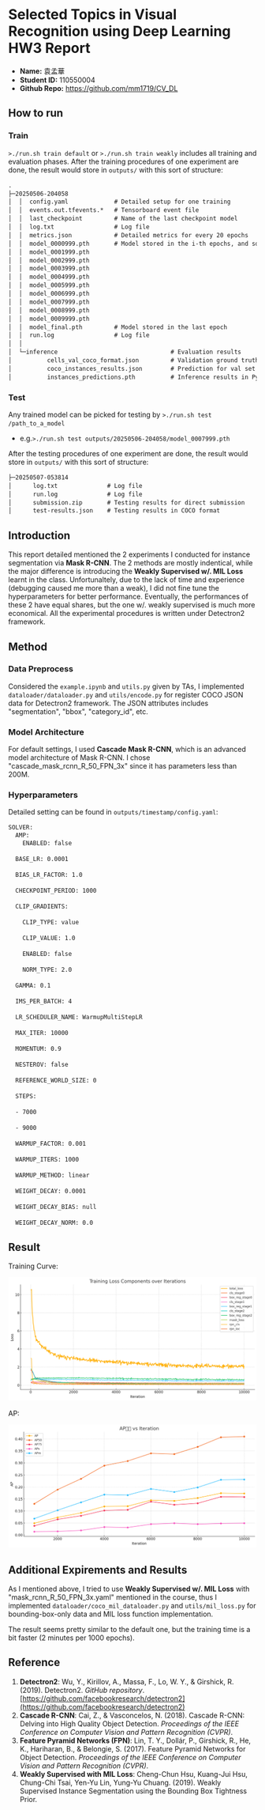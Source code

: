 # Selected Topics in Visual Recognition using Deep Learning HW3 Report

- **Name:** 袁孟華
- **Student ID:** 110550004
- **Github Repo:** <https://github.com/mm1719/CV_DL>

## How to run

### Train

`>./run.sh train default` or `>./run.sh train weakly` includes all training and evaluation phases. After the training procedures of one experiment are done, the result would store in `outputs/` with this sort of structure:

```txt
.
├─20250506-204058
│  │  config.yaml             # Detailed setup for one training
│  │  events.out.tfevents.*   # Tensorboard event file
│  │  last_checkpoint         # Name of the last checkpoint model
│  │  log.txt                 # Log file
│  │  metrics.json            # Detailed metrics for every 20 epochs
│  │  model_0000999.pth       # Model stored in the i-th epochs, and so on
│  │  model_0001999.pth
│  │  model_0002999.pth
│  │  model_0003999.pth
│  │  model_0004999.pth
│  │  model_0005999.pth
│  │  model_0006999.pth
│  │  model_0007999.pth
│  │  model_0008999.pth
│  │  model_0009999.pth
│  │  model_final.pth         # Model stored in the last epoch
│  │  run.log                 # Log file
│  │
│  └─inference                                # Evaluation results
│          cells_val_coco_format.json         # Validation ground truth in COCO format
│          coco_instances_results.json        # Prediction for val set in COCO format
│          instances_predictions.pth          # Inference results in Python pickle
```

### Test

Any trained model can be picked for testing by `>./run.sh test /path_to_a_model`

- e.g.`>./run.sh test outputs/20250506-204058/model_0007999.pth`

After the testing procedures of one experiment are done, the result would store in `outputs/` with this sort of structure:

```txt
├─20250507-053814
│      log.txt              # Log file
│      run.log              # Log file
│      submission.zip       # Testing results for direct submission
│      test-results.json    # Testing results in COCO format
```

## Introduction

This report detailed mentioned the 2 experiments I conducted for instance segmentation via **Mask R-CNN**. The 2 methods are mostly indentical, while the major difference is introducing the **Weakly Supervised w/. MIL Loss** learnt in the class. Unfortunaltely, due to the lack of time and experience (debugging caused me more than a weak), I did not fine tune the hyperparameters for better performance. Eventually, the performances of these 2 have equal shares, but the one w/. weakly supervised is much more economical. All the experimental procedures is written under Detectron2 framework.

## Method

### Data Preprocess

Considered the `example.ipynb` and `utils.py` given by TAs, I implemented `dataloader/dataloader.py` and `utils/encode.py` for register COCO JSON data for Detectron2 framework. The JSON attributes includes "segmentation", "bbox", "category_id", etc.

### Model Architecture

For default settings, I used **Cascade Mask R-CNN**, which is an advanced model architecture of Mask R-CNN. I chose "cascade_mask_rcnn_R_50_FPN_3x" since it has parameters less than 200M.

### Hyperparameters

Detailed setting can be found in `outputs/timestamp/config.yaml`:

```text
SOLVER:
  AMP:
    ENABLED: false

  BASE_LR: 0.0001

  BIAS_LR_FACTOR: 1.0

  CHECKPOINT_PERIOD: 1000

  CLIP_GRADIENTS:

    CLIP_TYPE: value

    CLIP_VALUE: 1.0

    ENABLED: false

    NORM_TYPE: 2.0

  GAMMA: 0.1

  IMS_PER_BATCH: 4

  LR_SCHEDULER_NAME: WarmupMultiStepLR

  MAX_ITER: 10000

  MOMENTUM: 0.9

  NESTEROV: false

  REFERENCE_WORLD_SIZE: 0

  STEPS:

  - 7000

  - 9000

  WARMUP_FACTOR: 0.001

  WARMUP_ITERS: 1000

  WARMUP_METHOD: linear

  WEIGHT_DECAY: 0.0001

  WEIGHT_DECAY_BIAS: null

  WEIGHT_DECAY_NORM: 0.0
```

## Result

Training Curve:

![alt text](image.png)

AP:

![alt text](image-1.png)

## Additional Expirements and Results

As I mentioned above, I tried to use **Weakly Supervised w/. MIL Loss** with "mask_rcnn_R_50_FPN_3x.yaml" mentioned in the course, thus I implemented `dataloader/coco_mil_dataloader.py` and `utils/mil_loss.py` for bounding-box-only data and MIL loss function implementation.

The result seems pretty similar to the default one, but the training time is a bit faster (2 minutes per 1000 epochs).

## Reference

1. **Detectron2**: Wu, Y., Kirillov, A., Massa, F., Lo, W. Y., & Girshick, R. (2019). Detectron2. _GitHub repository_. [https://github.com/facebookresearch/detectron2](https://github.com/facebookresearch/detectron2)
2. **Cascade R-CNN**: Cai, Z., & Vasconcelos, N. (2018). Cascade R-CNN: Delving into High Quality Object Detection. _Proceedings of the IEEE Conference on Computer Vision and Pattern Recognition (CVPR)_.
3. **Feature Pyramid Networks (FPN)**: Lin, T. Y., Dollár, P., Girshick, R., He, K., Hariharan, B., & Belongie, S. (2017). Feature Pyramid Networks for Object Detection. _Proceedings of the IEEE Conference on Computer Vision and Pattern Recognition (CVPR)_.
4. **Weakly Supervised with MIL Loss**: Cheng-Chun Hsu, Kuang-Jui Hsu, Chung-Chi Tsai, Yen-Yu Lin, Yung-Yu Chuang. (2019). Weakly Supervised Instance Segmentation using the Bounding Box Tightness Prior.